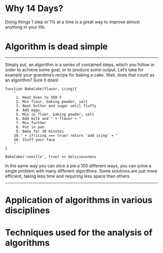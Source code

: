 # 

# Why 14 Days?

Doing things 1 step or 1% at a time is a great way to improve almost anything in your life.

# Algorithm is dead simple

---

Simply put, an algorithm is a series of contained steps, which you follow in order to achieve some goal, or to produce some output. Let’s take for example your grandma’s recipe for baking a cake. Wait, does that count as an algorithm? Sure it does!

```
function BakeCake(flavor, icing){
    "
     1. Heat Oven to 350 F
     2. Mix flour, baking powder, salt
     3. Beat butter and sugar until fluffy
     4. Add eggs.
     5. Mix in flour, baking powder, salt
     6. Add milk and " + flavor + "
     7. Mix further
     8. Put in pan
     9. Bake for 30 minutes
    10." + if(icing === true) return 'add icing' + "
    10. Stuff your face
    "
}

BakeCake('vanilla', true) => deliciousness
```

In the same way you can slice a pie a 100 different ways, you can solve a single problem with many different algorithms. Some solutions are just more efficient, taking less time and requiring less space than others.

---

# Application of algorithms in various disciplines

# Techniques used for the analysis of algorithms



